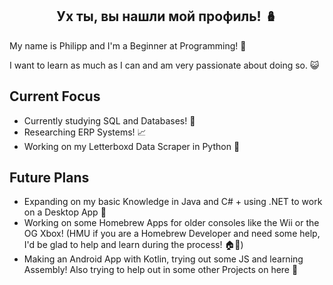 <h2 align="center">Ух ты, вы нашли мой профиль! 🪆</h3>

My name is Philipp and I'm a Beginner at Programming! 🐣

I want to learn as much as I can and am very passionate about doing so. 😺

## Current Focus
- Currently studying SQL and Databases! 💾
- Researching ERP Systems! 📈
- Working on my Letterboxd Data Scraper in Python 🎥

## Future Plans
- Expanding on my basic Knowledge in Java and C# + using .NET to work on a Desktop App 🐍
- Working on some Homebrew Apps for older consoles like the Wii or the OG Xbox! (HMU if you are a Homebrew Developer and need some help, I'd be glad to help and learn during the process! 🏠🍺)
- Making an Android App with Kotlin, trying out some JS and learning Assembly! Also trying to help out in some other Projects on here 🐸
